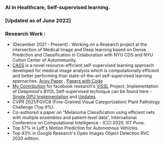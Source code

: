 ### AI in Healthcare, Self-supervised learning.
### [Updated as of June 2022]
### Research Work :
- (December 2021 - Present) : Working on a Research project at the intersection of Medical Image and Deep learning based on Dense Prediction and Classification in Colaboration with NYU CDS and NYU Colton Center of Autoimmunity.
- [CASS](https://github.com/pranavsinghps1/CASS) is a novel resource-efficient self-supervised learning approach developed for medical image analysis which is computationally efficient and better performing than state-of-the-art self-supervised learning approaches. [Arixv Paper](https://arxiv.org/abs/2206.04170v3) , [Papers with Code](https://paperswithcode.com/paper/cass-cross-architectural-self-supervision-for)
- [My Contribution](https://github.com/facebookresearch/vissl/pull/454) for facebook research's [VISSL](https://github.com/facebookresearch/vissl) Project, Implementation of Deepmind's BYOL Self-supervised technique can be found here - [Single GPU Implementation](https://github.com/iseessel/vissl/pull/1) and [Updates](https://github.com/iseessel/vissl/pull/2).
- CVPR 2021/FGVC8 (Fine-Grained Visual Categorization) Plant Pathology Challenge (Top 9%).
- Co-authored a paper on “Melanoma Classification using efficient nets with multiple ensembles and patient-level data”, International Conference on Computational Intelligence - ICCI 2020, IIIT Pune.
- Top 57% in Lyft's Motion Prediction for Autonomous Vehicles.
- Top 43% in Google Research's Open Images Object Detection RVC 2020 edition.





<!--
**pranavsinghps1/pranavsinghps1** is a ✨ _special_ ✨ repository because its `README.md` (this file) appears on your GitHub profile.

Here are some ideas to get you started:

- 🔭 I’m currently working on ...
- 🌱 I’m currently learning ...
- 👯 I’m looking to collaborate on ...
- 🤔 I’m looking for help with ...
- 💬 Ask me about ...
- 📫 How to reach me: ...
- 😄 Pronouns: ...
- ⚡ Fun fact: ...
[![Pranav's GitHub stats](https://github-readme-stats.vercel.app/api?username=pranavsinghps1&theme=dark&count_private=true)](https://github.com/anuraghazra/github-readme-stats)
[![Top Langs](https://github-readme-stats.vercel.app/api/top-langs/?username=pranavsinghps1&layout=compact&theme=dark&count_private=true&hide=javascript,html,css)](https://github.com/anuraghazra/github-readme-stats)
-->



